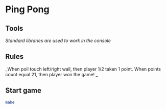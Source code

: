 # Ping Pong

## Tools

_Standard libraries are used to work in the console_

## Rules

_When poll touch left/right wall, then player 1/2 taken 1 point. When points count equal 21, then player won the game! _

## Start game

```bash
make
```
